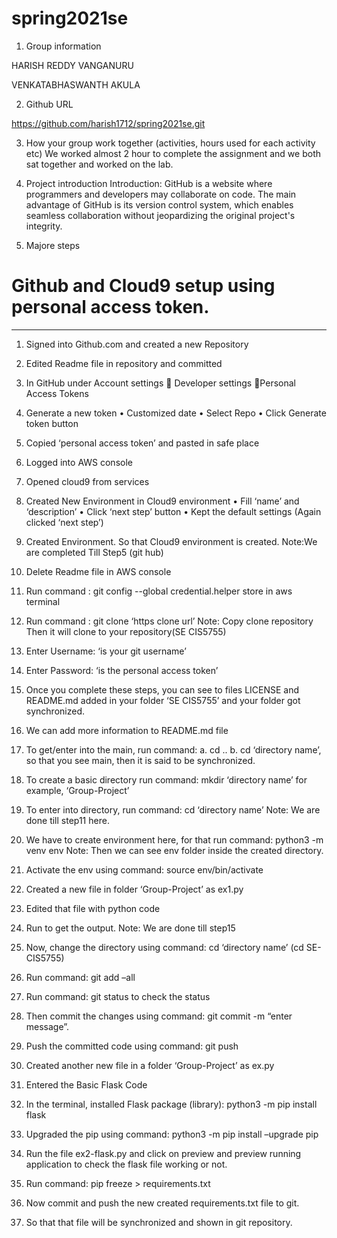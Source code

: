 # spring2021se
1. Group information 

HARISH REDDY VANGANURU 

VENKATABHASWANTH AKULA 

2. Github URL 

https://github.com/harish1712/spring2021se.git 

3. How your group work together (activities, hours used for each activity etc)
 We worked almost 2 hour to complete the assignment and we both sat together and worked on the lab.

4. Project introduction 
Introduction: 
GitHub is a website where programmers and developers may collaborate on code. The main advantage of GitHub is its version control system, which enables seamless collaboration without jeopardizing the original project's integrity.

5. Majore steps 
# Github and Cloud9 setup using personal access token.
---------------------------------------------------------------------------------------------------------------------

1.	Signed into Github.com and created a new Repository
2.	Edited Readme file in repository and committed
3.	In GitHub under Account settings  Developer settings Personal Access Tokens
4.	Generate a new token
•	Customized date 
•	Select Repo
•	Click Generate token button
5.	Copied ‘personal access token’ and pasted in safe place
6.	Logged into AWS console
7.	Opened cloud9 from services
8.	Created New Environment in Cloud9 environment
•	Fill ‘name’ and ‘description’
•	Click ‘next step’ button
•	Kept the default settings (Again clicked ‘next step’)
9.	Created Environment. So that Cloud9 environment is created.
Note:We are completed Till Step5 (git hub)

10.	Delete Readme file in AWS console
11.	Run command : git config --global credential.helper store in aws terminal
12.	Run command : git clone ‘https clone url’
Note: Copy clone repository
Then it will clone to your repository(SE CIS5755)
13.	Enter Username: ‘is your git username’
14.	Enter Password: ‘is the personal access token’
15.	Once you complete these steps, you can see to files LICENSE and README.md added in your folder ‘SE CIS5755’ and your folder got synchronized.
16.	We can add more information to README.md file
17.	To get/enter into the main, 
run command: 
a.	cd .. 
b.	cd ‘directory name’, so that you see main, then it is said to be synchronized.
18.	To create a basic directory run command: mkdir ‘directory name’ for example, ‘Group-Project’
19.	To enter into directory, run command: cd ‘directory name’
Note: We are done till step11 here.
20.	We have to create environment here, for that run command: python3 -m venv env
Note: Then we can see env folder inside the created directory.
21.	Activate the env using command: source env/bin/activate
22.	Created a new file in folder ‘Group-Project’ as ex1.py 
23.	Edited that file with python code
24.	Run to get the output.
Note: We are done till step15
25.	Now, change the directory using command: cd ‘directory name’ (cd SE-CIS5755)
26.	Run command: git add –all
27.	Run command: git status to check the status
28.	Then commit the changes using command: git commit -m “enter message”.
29.	Push the committed code using command: git push
30.	Created another new file in a folder ‘Group-Project’ as ex.py 
31.	Entered the Basic Flask Code
32.	In the terminal, installed Flask package (library): python3 -m pip install flask
33.	 Upgraded the pip using command: python3 -m pip install –upgrade pip
34.	Run the file ex2-flask.py and click on preview and preview running application to check the flask file working or not.
35.	Run command: pip freeze > requirements.txt
36.	Now commit and push the new created requirements.txt file to git.
37.	So that that file will be synchronized and shown in git repository.
